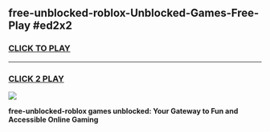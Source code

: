 
## free-unblocked-roblox-Unblocked-Games-Free-Play #ed2x2
<h3>
<a href="https://us.freeplayer.one?title=free-unblocked-roblox&ref=9M">CLICK TO PLAY</a></h3>
<hr>

<h3>
<a href="https://us.freeplayer.one?title=free-unblocked-roblox&ref=9M">CLICK 2 PLAY</a>
  
</h3>

<a href="https://us.freeplayer.one?title=free-unblocked-roblox&ref=9M"><img src="https://clearcache.store/games.png"></a>


**free-unblocked-roblox games unblocked: Your Gateway to Fun and Accessible Online Gaming**
